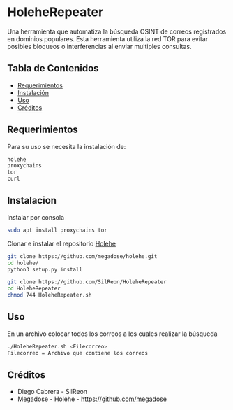 # HoleheRepeater

Una herramienta que automatiza la búsqueda OSINT de correos registrados en dominios populares.
Esta herramienta utiliza la red TOR para evitar posibles bloqueos o interferencias al enviar multiples consultas.

## Tabla de Contenidos
- [Requerimientos](#requerimientos)
- [Instalación](#instalación)
- [Uso](#uso)
- [Créditos](#créditos)

## Requerimientos

Para su uso se necesita la instalación de:


```bash
holehe
proxychains
tor
curl
```

## Instalacion

Instalar por consola

```bash
sudo apt install proxychains tor
```

Clonar e instalar el repositorio [Holehe](https://github.com/megadose/holehe)
```bash
git clone https://github.com/megadose/holehe.git
cd holehe/
python3 setup.py install
```

```bash
git clone https://github.com/SilReon/HoleheRepeater
cd HoleheRepeater
chmod 744 HoleheRepeater.sh
```

## Uso

En un archivo colocar todos los correos a los cuales realizar la búsqueda
```bash
./HoleheRepeater.sh <Filecorreo>
Filecorreo = Archivo que contiene los correos
```

## Créditos
- Diego Cabrera - SilReon
- Megadose - Holehe - https://github.com/megadose
